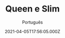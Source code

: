 ---
id: 'e745c3af-3723-479e-b574-92bf66a89784'
type: 'movie' # Filme, Série, Anime
title: "Queen e Slim"
synopsis: ["O primeiro encontro de um casal de negros dá errado após serem abordados por um policial. Em legítima defesa, eles matam o policial e, em vez de se entregarem, tornam-se fugitivos.",
]
originalTitle: "Queen & Slim"
date: '2021-04-05T17:56:05.000Z'
update: '2021-04-05T17:56:05.000Z'
releaseDate: '2019-11-27T03:00:00.000Z'
imdb:
  rating: '7.1' # 8.5
  id: '' # tt0470752
duration: '2h 12 Min'
trailer:
  urls: [
    'VCTKKd1JFIk&list=PL0nrhsEIc32uneTI2wXv5hMuD95Rliixv',
  ]
tags: ['720p', '1080p', '720p', 'FULL', 'FULL']
genre: ['Crime', 'Drama', 'Romance'] #
quality: 'BluRay' # BluRay, WEB-DL, HDTV, WEB-DL4K, WEB-DLe
format: 'Mkv' # MKV, MP4, TS
audio: 'Português, Inglês' # Dublado, Legendado, Dual Audio, Dub & Leg
subtitle: 'Português' # Português, inglês,
size: '1.79 GB | 2.81 GB | 4.98 GB | 9.36 GB' # 4.8 GB
audioQuality: 10
videoQuality: 10
directors: []
#  - name: 'Lana Wachowski'
#    image: ''
#  - name: 'Lilly Wachowski'
#    image: ''
cast: []
#  - name: 'Keanu Reeves'
#    image: ''
#    characterName: 'Neo'
writers: []
#  - name: ''
#    image: ''
maturityRating:
  age: '' # L , 10, 12, 14, 16, 18
  topics: [''] # Violence, Illegal drugs, Inappropriate Language, Legal Drugs, Sexual Content, Extreme Violence
###########################################
download:
  
  - url: 'magnet:?xt=urn:btih:TSFLIU6GLS5F3S7JEUUI4BPO7FSEENAL&dn=Queen%20%26%20Slim%202020%20%5B720p%5D%20%5BDUAL%5D'
    resolution: '720p' # 720p, 1080p, 4K,
    audio: 'Dual Áudio' # Dublado, Legendado, Dual Audio
    size: '' # 4.8 GB
    quality: '' # BluRay, WEB-DL
    format: '' # MKV
  - url: 'magnet:?xt=urn:btih:4PK3YOSJVQT62NGQXLG5IIB5U2CGCARR&dn=Queen%20%26%20Slim%202020%20%5B1080p%5D%20%5BDUAL%5D'
    resolution: '1080p' # 720p, 1080p, 4K,
    audio: 'Dual Áudio' # Dublado, Legendado, Dual Audio
    size: '' # 4.8 GB
    quality: '' # BluRay, WEB-DL
    format: '' # MKV
  - url: 'magnet:?xt=urn:btih:C29BAF471DD96567621F0364E7697712F2FB2090&dn=Queen.and.Slim.2019.720p.BluRay.x264-YOL0W.DUAL-Vinci'
    resolution: '720p' # 720p, 1080p, 4K,
    audio: 'Dual Áudio' # Dublado, Legendado, Dual Audio
    size: '' # 4.8 GB
    quality: '' # BluRay, WEB-DL
    format: '' # MKV
  - url: 'magnet:?xt=urn:btih:1FC5F742652284CFD893FA421787B798D789A928&dn=Queen.and.Slim.2019.1080p.BluRay.x264-YOL0W.DUAL-Vinci'
    resolution: 'FULL' # 720p, 1080p, 4K,
    audio: 'Dual Áudio' # Dublado, Legendado, Dual Audio
    size: '' # 4.8 GB
    quality: '' # BluRay, WEB-DL
    format: '' # MKV
  - url: 'magnet:?xt=urn:btih:C459AEA1B580FEC5BFE41514D08DBCA408720292&dn=Queen.%26.Slim.2019.1080p.BRRip.x265.DUAL-ASM.mkv'
    resolution: 'FULL' # 720p, 1080p, 4K,
    audio: 'Dual Áudio' # Dublado, Legendado, Dual Audio
    size: '' # 4.8 GB
    quality: '' # BluRay, WEB-DL
    format: '' # MKV
images:
  cover: '/assets/movies/queen-e-slim.jpg'
  background: '/assets/movies/'
---